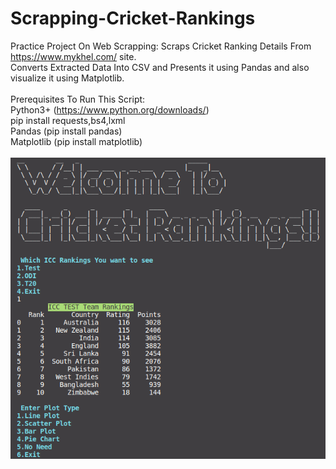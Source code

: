 # Scrapping-Cricket-Rankings
Practice Project On Web Scrapping: Scraps Cricket Ranking Details From https://www.mykhel.com/ site.<br />
Converts Extracted Data Into CSV and Presents it using Pandas and also visualize it using Matplotlib.<br />
<br />
Prerequisites To Run This Script:<br />
Python3+ (https://www.python.org/downloads/)<br />
pip install requests,bs4,lxml<br />
Pandas (pip install pandas)<br />
Matplotlib (pip install matplotlib)<br />
<br />
<img src="https://github.com/Ri-tik/Scrapping-Cricket-Rankings/blob/master/Welcome_Snap.png" alt="Script Snap"/>
